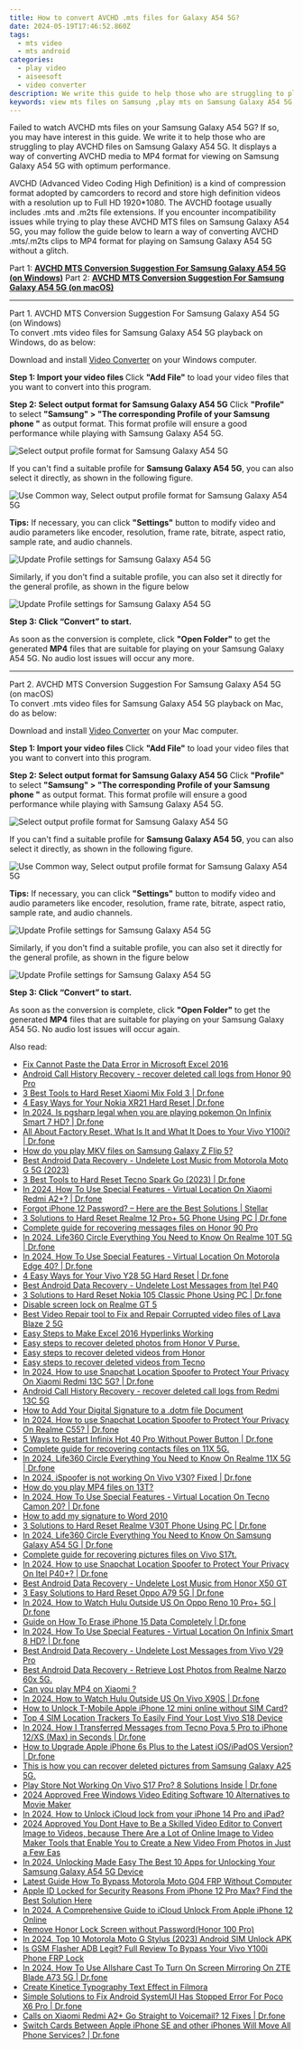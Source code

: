 ```yaml
---
title: How to convert AVCHD .mts files for Galaxy A54 5G? 
date: 2024-05-19T17:46:52.860Z
tags: 
  - mts video
  - mts android
categories: 
  - play video
  - aiseesoft
  - video converter
description: We write this guide to help those who are struggling to play AVCHD files on Samsung Galaxy A54 5G. It displays a way of converting AVCHD media to MP4 format for viewing on Samsung Galaxy A54 5G with optimum performance. 
keywords: view mts files on Samsung ,play mts on Samsung Galaxy A54 5G,play avchd files on Samsung ,play avchd on Galaxy A54 5G,play avchd files on Samsung Galaxy A54 5G,play avchd video on Galaxy A54 5G,best mts transcoder android,Samsung Galaxy A54 5G wont play mts,mts file not supported in Samsung Galaxy A54 5G,video to mts codec converter for android,video to mts converter for android,how to converter 720p to mts on android
---
```



<div class="atpl-content atpl-for-aiseesoft-video-converter play-mts-on-android">

<div class="atpl-post-description-part-1">
<div class="tpl-content-sub-paragraph-normal">
  <p>
    Failed to watch AVCHD mts files on your Samsung Galaxy A54 5G? If so, you may have interest in this guide. We write it to help those who are struggling to play AVCHD files on Samsung Galaxy A54 5G. It displays a way of converting AVCHD media to MP4 format for viewing on Samsung Galaxy A54 5G with optimum performance.
  </p>
</div>
</div>



<div class="atpl-post-device-model-description">
  
</div>

<div class="atpl-post-description-part-2">
<div class="tpl-content-sub-paragraph-content">
<p>
  AVCHD (Advanced Video Coding High Definition) is a kind of compression format adopted by camcorders to record and store high definition videos with a resolution up to Full HD 1920*1080. The AVCHD footage usually includes .mts and .m2ts file extensions. If you encounter incompatibility issues while trying to play these AVCHD MTS files on Samsung Galaxy A54 5G, you may follow the guide below to learn a way of converting AVCHD .mts/.m2ts clips to MP4 format for playing on Samsung Galaxy A54 5G without a glitch.
</p>
</div>
</div>

Part 1: <strong><a href="#p1">AVCHD MTS Conversion Suggestion For Samsung Galaxy A54 5G (on Windows)</a></strong>
Part 2: <strong><a href="#p2">AVCHD MTS Conversion Suggestion For Samsung Galaxy A54 5G (on macOS)</a></strong>

<!-- Part 1 -->
<a id="p1" name="p1" ></a><hr>

<div class="atpl-step-part-style">Part 1. AVCHD MTS Conversion Suggestion For Samsung Galaxy A54 5G (on Windows)</div>
To convert .mts video files for Samsung Galaxy A54 5G playback on Windows, do as below:

Download and install <a class="atpl-step-content-a-style" href="https://tools.techidaily.com/aiseesoft-total-video-converter/" >Video Converter</a> on your Windows computer.

<strong>Step 1: Import your video files </strong>
Click <b>"Add File"</b> to load your video files that you want to convert into this program.

<strong>Step 2: Select output format for Samsung Galaxy A54 5G</strong>
Click <b>"Profile"</b> to select <b>"Samsung" > "The corresponding Profile of your Samsung phone "</b> as output format. This format profile will ensure a good performance while playing with Samsung Galaxy A54 5G.

<img src="https://tools.techidaily.com/images/apps/aiseesoft/video-converter/devices/samsung/fv.mp4/win/profile.png" class="atpl-imgstyle" alt="Select output profile format for Samsung Galaxy A54 5G" />

If you can't find a suitable profile for **Samsung Galaxy A54 5G**, you can also select it directly, as shown in the following figure.

<img src="https://tools.techidaily.com/images/apps/aiseesoft/video-converter/devices/common_android/fv.mp4/win/profile.png" class="atpl-imgstyle" alt="Use Common way, Select output profile format for Samsung Galaxy A54 5G" />

<strong>Tips:</strong>
If necessary, you can click <b>"Settings"</b> button to modify video and audio parameters like encoder, resolution, frame rate, bitrate, aspect ratio, sample rate, and audio channels. 

<img src="https://tools.techidaily.com/images/apps/aiseesoft/video-converter/devices/samsung/fv.mp4/win/settings-2.png" class="atpl-imgstyle"  alt="Update Profile settings for Samsung Galaxy A54 5G" />

Similarly, if you don't find a suitable profile, you can also set it directly for the general profile, as shown in the figure below

<img src="https://tools.techidaily.com/images/apps/aiseesoft/video-converter/devices/common_android/fv.mp4/win/settings.png" class="atpl-imgstyle"  alt="Update Profile settings for Samsung Galaxy A54 5G" />

<strong>Step 3: Click “Convert” to start.</strong>

As soon as the conversion is complete, click <b>"Open Folder"</b> to get the generated <b>MP4</b> files that are suitable for playing on your Samsung Galaxy A54 5G. No audio lost issues will occur any more.

<!-- Part 2 -->
<a id="p2" name="p2"></a><hr>

<div class="atpl-step-part-style">Part 2. AVCHD MTS Conversion Suggestion For Samsung Galaxy A54 5G (on macOS)</div>
To convert .mts video files for Samsung Galaxy A54 5G playback on Mac, do as below:

Download and install <a class="atpl-step-content-a-style" href="https://tools.techidaily.com/aiseesoft-total-video-converter/" >Video Converter</a> on your Mac computer.

<strong>Step 1: Import your video files </strong>
Click <b>"Add File"</b> to load your video files that you want to convert into this program.

<strong>Step 2: Select output format for Samsung Galaxy A54 5G</strong>
Click <b>"Profile"</b> to select <b>"Samsung" > "The corresponding Profile of your Samsung phone "</b> as output format. This format profile will ensure a good performance while playing with Samsung Galaxy A54 5G.

<img src="https://tools.techidaily.com/images/apps/aiseesoft/video-converter/devices/samsung/fv.mp4/mac/profile.png" class="atpl-imgstyle" alt="Select output profile format for Samsung Galaxy A54 5G" />

If you can't find a suitable profile for **Samsung Galaxy A54 5G**, you can also select it directly, as shown in the following figure.

<img src="https://tools.techidaily.com/images/apps/aiseesoft/video-converter/devices/common_android/fv.mp4/mac/profile.png" class="atpl-imgstyle" alt="Use Common way, Select output profile format for Samsung Galaxy A54 5G" />

<strong>Tips:</strong>
If necessary, you can click <b>"Settings"</b> button to modify video and audio parameters like encoder, resolution, frame rate, bitrate, aspect ratio, sample rate, and audio channels. 

<img src="https://tools.techidaily.com/images/apps/aiseesoft/video-converter/devices/samsung/fv.mp4/mac/settings.png" class="atpl-imgstyle"  alt="Update Profile settings for Samsung Galaxy A54 5G" />

Similarly, if you don't find a suitable profile, you can also set it directly for the general profile, as shown in the figure below

<img src="https://tools.techidaily.com/images/apps/aiseesoft/video-converter/devices/common_android/fv.mp4/win/settings.png" class="atpl-imgstyle"  alt="Update Profile settings for Samsung Galaxy A54 5G" />

<strong>Step 3: Click “Convert” to start.</strong>


As soon as the conversion is complete, click <b>"Open Folder"</b> to get the generated <b>MP4</b> files that are suitable for playing on your Samsung Galaxy A54 5G. No audio lost issues will occur again.


<ins class="adsbygoogle"
     style="display:block"
     data-ad-client="ca-pub-7571918770474297"
     data-ad-slot="8358498916"
     data-ad-format="auto"
     data-full-width-responsive="true"></ins>


</div>
<ins class="adsbygoogle"
    style="display:block"
    data-ad-format="autorelaxed"
    data-ad-client="ca-pub-7571918770474297"
    data-ad-slot="1223367746"></ins>

<span class="atpl-alsoreadstyle">Also read:</span>
<div><ul>
<li><a href="https://phone-solutions.techidaily.com/fix-cannot-paste-the-data-error-in-microsoft-excel-2016-by-stellar-guide/"><u>Fix Cannot Paste the Data Error in Microsoft Excel 2016</u></a></li>
<li><a href="https://phone-solutions.techidaily.com/android-call-history-recovery-recover-deleted-call-logs-from-honor-90-pro-by-fonelab-android-recover-call-logs/"><u>Android Call History Recovery - recover deleted call logs from Honor 90 Pro</u></a></li>
<li><a href="https://phone-solutions.techidaily.com/3-best-tools-to-hard-reset-xiaomi-mix-fold-3-drfone-by-drfone-reset-android-reset-android/"><u>3 Best Tools to Hard Reset Xiaomi Mix Fold 3 | Dr.fone</u></a></li>
<li><a href="https://phone-solutions.techidaily.com/4-easy-ways-for-your-nokia-xr21-hard-reset-drfone-by-drfone-reset-android-reset-android/"><u>4 Easy Ways for Your Nokia XR21 Hard Reset | Dr.fone</u></a></li>
<li><a href="https://phone-solutions.techidaily.com/in-2024-is-pgsharp-legal-when-you-are-playing-pokemon-on-infinix-smart-7-hd-drfone-by-drfone-virtual-android/"><u>In 2024, Is pgsharp legal when you are playing pokemon On Infinix Smart 7 HD? | Dr.fone</u></a></li>
<li><a href="https://phone-solutions.techidaily.com/all-about-factory-reset-what-is-it-and-what-it-does-to-your-vivo-y100i-drfone-by-drfone-reset-android-reset-android/"><u>All About Factory Reset, What Is It and What It Does to Your Vivo Y100i? | Dr.fone</u></a></li>
<li><a href="https://phone-solutions.techidaily.com/how-do-you-play-mkv-files-on-samsung-galaxy-z-flip-5-by-aiseesoft-video-converter-play-mkv-on-android/"><u>How do you play MKV files on Samsung Galaxy Z Flip 5?</u></a></li>
<li><a href="https://phone-solutions.techidaily.com/best-android-data-recovery-undelete-lost-music-from-motorola-moto-g-5g-2023-by-fonelab-android-recover-music/"><u>Best Android Data Recovery - Undelete Lost Music from Motorola Moto G 5G (2023)</u></a></li>
<li><a href="https://phone-solutions.techidaily.com/3-best-tools-to-hard-reset-tecno-spark-go-2023-drfone-by-drfone-reset-android-reset-android/"><u>3 Best Tools to Hard Reset Tecno Spark Go (2023) | Dr.fone</u></a></li>
<li><a href="https://phone-solutions.techidaily.com/in-2024-how-to-use-special-features-virtual-location-on-xiaomi-redmi-a2plus-drfone-by-drfone-virtual-android/"><u>In 2024, How To Use Special Features - Virtual Location On Xiaomi Redmi A2+? | Dr.fone</u></a></li>
<li><a href="https://phone-solutions.techidaily.com/forgot-iphone-12-password-here-are-the-best-solutions-stellar-by-stellar-data-recovery-ios-iphone-data-recovery/"><u>Forgot iPhone 12 Password? – Here are the Best Solutions | Stellar</u></a></li>
<li><a href="https://phone-solutions.techidaily.com/3-solutions-to-hard-reset-realme-12-proplus-5g-phone-using-pc-drfone-by-drfone-reset-android-reset-android/"><u>3 Solutions to Hard Reset Realme 12 Pro+ 5G Phone Using PC | Dr.fone</u></a></li>
<li><a href="https://phone-solutions.techidaily.com/complete-guide-for-recovering-messages-files-on-honor-90-pro-by-fonelab-android-recover-messages/"><u>Complete guide for recovering messages files on Honor 90 Pro</u></a></li>
<li><a href="https://phone-solutions.techidaily.com/in-2024-life360-circle-everything-you-need-to-know-on-realme-10t-5g-drfone-by-drfone-virtual-android/"><u>In 2024, Life360 Circle Everything You Need to Know On Realme 10T 5G | Dr.fone</u></a></li>
<li><a href="https://phone-solutions.techidaily.com/in-2024-how-to-use-special-features-virtual-location-on-motorola-edge-40-drfone-by-drfone-virtual-android/"><u>In 2024, How To Use Special Features - Virtual Location On Motorola Edge 40? | Dr.fone</u></a></li>
<li><a href="https://phone-solutions.techidaily.com/4-easy-ways-for-your-vivo-y28-5g-hard-reset-drfone-by-drfone-reset-android-reset-android/"><u>4 Easy Ways for Your Vivo Y28 5G Hard Reset | Dr.fone</u></a></li>
<li><a href="https://phone-solutions.techidaily.com/best-android-data-recovery-undelete-lost-messages-from-itel-p40-by-fonelab-android-recover-messages/"><u>Best Android Data Recovery - Undelete Lost Messages from Itel P40</u></a></li>
<li><a href="https://phone-solutions.techidaily.com/3-solutions-to-hard-reset-nokia-105-classic-phone-using-pc-drfone-by-drfone-reset-android-reset-android/"><u>3 Solutions to Hard Reset Nokia 105 Classic Phone Using PC | Dr.fone</u></a></li>
<li><a href="https://phone-solutions.techidaily.com/disable-screen-lock-on-realme-gt-5-by-drfone-android-unlock-android-unlock/"><u>Disable screen lock on Realme GT 5</u></a></li>
<li><a href="https://phone-solutions.techidaily.com/best-video-repair-tool-to-fix-and-repair-corrupted-video-files-of-lava-blaze-2-5g-by-stellar-video-repair-mobile-video-repair/"><u>Best Video Repair tool to Fix and Repair Corrupted video files of Lava Blaze 2 5G</u></a></li>
<li><a href="https://phone-solutions.techidaily.com/easy-steps-to-make-excel-2016-hyperlinks-working-by-stellar-guide/"><u>Easy Steps to Make Excel 2016 Hyperlinks Working</u></a></li>
<li><a href="https://phone-solutions.techidaily.com/easy-steps-to-recover-deleted-photos-from-honor-v-purse-by-fonelab-android-recover-photos/"><u>Easy steps to recover deleted photos from Honor V Purse.</u></a></li>
<li><a href="https://phone-solutions.techidaily.com/easy-steps-to-recover-deleted-videos-from-honor-by-fonelab-android-recover-video/"><u>Easy steps to recover deleted videos from Honor</u></a></li>
<li><a href="https://phone-solutions.techidaily.com/easy-steps-to-recover-deleted-videos-from-tecno-by-fonelab-android-recover-video/"><u>Easy steps to recover deleted videos from Tecno</u></a></li>
<li><a href="https://phone-solutions.techidaily.com/in-2024-how-to-use-snapchat-location-spoofer-to-protect-your-privacy-on-xiaomi-redmi-13c-5g-drfone-by-drfone-virtual-android/"><u>In 2024, How to use Snapchat Location Spoofer to Protect Your Privacy On Xiaomi Redmi 13C 5G? | Dr.fone</u></a></li>
<li><a href="https://phone-solutions.techidaily.com/android-call-history-recovery-recover-deleted-call-logs-from-redmi-13c-5g-by-fonelab-android-recover-call-logs/"><u>Android Call History Recovery - recover deleted call logs from Redmi 13C 5G</u></a></li>
<li><a href="https://phone-solutions.techidaily.com/how-to-add-your-digital-signature-to-a-dotm-file-document-by-ldigisigner-sign-a-word-sign-a-word/"><u>How to Add Your Digital Signature to a .dotm file Document</u></a></li>
<li><a href="https://phone-solutions.techidaily.com/in-2024-how-to-use-snapchat-location-spoofer-to-protect-your-privacy-on-realme-c55-drfone-by-drfone-virtual-android/"><u>In 2024, How to use Snapchat Location Spoofer to Protect Your Privacy On Realme C55? | Dr.fone</u></a></li>
<li><a href="https://phone-solutions.techidaily.com/5-ways-to-restart-infinix-hot-40-pro-without-power-button-drfone-by-drfone-reset-android-reset-android/"><u>5 Ways to Restart Infinix Hot 40 Pro Without Power Button | Dr.fone</u></a></li>
<li><a href="https://phone-solutions.techidaily.com/complete-guide-for-recovering-contacts-files-on-11x-5g-by-fonelab-android-recover-contacts/"><u>Complete guide for recovering contacts files on 11X 5G.</u></a></li>
<li><a href="https://phone-solutions.techidaily.com/in-2024-life360-circle-everything-you-need-to-know-on-realme-11x-5g-drfone-by-drfone-virtual-android/"><u>In 2024, Life360 Circle Everything You Need to Know On Realme 11X 5G | Dr.fone</u></a></li>
<li><a href="https://phone-solutions.techidaily.com/in-2024-ispoofer-is-not-working-on-vivo-v30-fixed-drfone-by-drfone-virtual-android/"><u>In 2024, iSpoofer is not working On Vivo V30? Fixed | Dr.fone</u></a></li>
<li><a href="https://phone-solutions.techidaily.com/how-do-you-play-mp4-files-on-13t-by-aiseesoft-video-converter-play-mp4-on-android/"><u>How do you play MP4 files on 13T?</u></a></li>
<li><a href="https://phone-solutions.techidaily.com/in-2024-how-to-use-special-features-virtual-location-on-tecno-camon-20-drfone-by-drfone-virtual-android/"><u>In 2024, How To Use Special Features - Virtual Location On Tecno Camon 20? | Dr.fone</u></a></li>
<li><a href="https://phone-solutions.techidaily.com/how-to-add-my-signature-to-word-2010-by-ldigisigner-sign-a-word-sign-a-word/"><u>How to add my signature to Word 2010</u></a></li>
<li><a href="https://phone-solutions.techidaily.com/3-solutions-to-hard-reset-realme-v30t-phone-using-pc-drfone-by-drfone-reset-android-reset-android/"><u>3 Solutions to Hard Reset Realme V30T Phone Using PC | Dr.fone</u></a></li>
<li><a href="https://phone-solutions.techidaily.com/in-2024-life360-circle-everything-you-need-to-know-on-samsung-galaxy-a54-5g-drfone-by-drfone-virtual-android/"><u>In 2024, Life360 Circle Everything You Need to Know On Samsung Galaxy A54 5G | Dr.fone</u></a></li>
<li><a href="https://phone-solutions.techidaily.com/complete-guide-for-recovering-pictures-files-on-vivo-s17t-by-fonelab-android-recover-pictures/"><u>Complete guide for recovering pictures files on Vivo S17t.</u></a></li>
<li><a href="https://phone-solutions.techidaily.com/in-2024-how-to-use-snapchat-location-spoofer-to-protect-your-privacy-on-itel-p40plus-drfone-by-drfone-virtual-android/"><u>In 2024, How to use Snapchat Location Spoofer to Protect Your Privacy On Itel P40+? | Dr.fone</u></a></li>
<li><a href="https://phone-solutions.techidaily.com/best-android-data-recovery-undelete-lost-music-from-honor-x50-gt-by-fonelab-android-recover-music/"><u>Best Android Data Recovery - Undelete Lost Music from Honor X50 GT</u></a></li>
<li><a href="https://phone-solutions.techidaily.com/3-easy-solutions-to-hard-reset-oppo-a79-5g-drfone-by-drfone-reset-android-reset-android/"><u>3 Easy Solutions to Hard Reset Oppo A79 5G | Dr.fone</u></a></li>
<li><a href="https://phone-solutions.techidaily.com/in-2024-how-to-watch-hulu-outside-us-on-oppo-reno-10-proplus-5g-drfone-by-drfone-virtual-android/"><u>In 2024, How to Watch Hulu Outside US On Oppo Reno 10 Pro+ 5G | Dr.fone</u></a></li>
<li><a href="https://phone-solutions.techidaily.com/guide-on-how-to-erase-iphone-15-data-completely-drfone-by-drfone-ios-full-data-eraser-ios-full-data-eraser/"><u>Guide on How To Erase iPhone 15 Data Completely | Dr.fone</u></a></li>
<li><a href="https://phone-solutions.techidaily.com/in-2024-how-to-use-special-features-virtual-location-on-infinix-smart-8-hd-drfone-by-drfone-virtual-android/"><u>In 2024, How To Use Special Features - Virtual Location On Infinix Smart 8 HD? | Dr.fone</u></a></li>
<li><a href="https://phone-solutions.techidaily.com/best-android-data-recovery-undelete-lost-messages-from-vivo-v29-pro-by-fonelab-android-recover-messages/"><u>Best Android Data Recovery - Undelete Lost Messages from Vivo V29 Pro</u></a></li>
<li><a href="https://phone-solutions.techidaily.com/best-android-data-recovery-retrieve-lost-photos-from-realme-narzo-60x-5g-by-fonelab-android-recover-photos/"><u>Best Android Data Recovery - Retrieve Lost Photos from Realme Narzo 60x 5G.</u></a></li>
<li><a href="https://phone-solutions.techidaily.com/can-you-play-mp4-on-xiaomi-by-aiseesoft-video-converter-play-mp4-on-android/"><u>Can you play MP4 on Xiaomi ?</u></a></li>
<li><a href="https://phone-solutions.techidaily.com/in-2024-how-to-watch-hulu-outside-us-on-vivo-x90s-drfone-by-drfone-virtual-android/"><u>In 2024, How to Watch Hulu Outside US On Vivo X90S | Dr.fone</u></a></li>
<li><a href="https://sim-unlock.techidaily.com/how-to-unlock-t-mobile-apple-iphone-12-mini-online-without-sim-card-by-drfone-ios/"><u>How to Unlock T-Mobile Apple iPhone 12 mini online without SIM Card?</u></a></li>
<li><a href="https://unlock-android.techidaily.com/top-4-sim-location-trackers-to-easily-find-your-lost-vivo-s18-device-by-drfone-android/"><u>Top 4 SIM Location Trackers To Easily Find Your Lost Vivo S18 Device</u></a></li>
<li><a href="https://android-transfer.techidaily.com/in-2024-how-i-transferred-messages-from-tecno-pova-5-pro-to-iphone-12xs-max-in-seconds-drfone-by-drfone-transfer-from-android-transfer-from-android/"><u>In 2024, How I Transferred Messages from Tecno Pova 5 Pro to iPhone 12/XS (Max) in Seconds | Dr.fone</u></a></li>
<li><a href="https://techidaily.com/how-to-upgrade-apple-iphone-6s-plus-to-the-latest-iosipados-version-drfone-by-drfone-ios-system-repair-ios-system-repair/"><u>How to Upgrade Apple iPhone 6s Plus to the Latest iOS/iPadOS Version? | Dr.fone</u></a></li>
<li><a href="https://techidaily.com/this-is-how-you-can-recover-deleted-pictures-from-samsung-galaxy-a25-5g-by-fonelab-android-recover-pictures/"><u>This is how you can recover deleted pictures from Samsung Galaxy A25 5G.</u></a></li>
<li><a href="https://fix-guide.techidaily.com/play-store-not-working-on-vivo-s17-pro-8-solutions-inside-drfone-by-drfone-fix-android-problems-fix-android-problems/"><u>Play Store Not Working On Vivo S17 Pro? 8 Solutions Inside | Dr.fone</u></a></li>
<li><a href="https://ai-vdieo-software.techidaily.com/2024-approved-free-windows-video-editing-software-10-alternatives-to-movie-maker/"><u>2024 Approved Free Windows Video Editing Software 10 Alternatives to Movie Maker</u></a></li>
<li><a href="https://activate-lock.techidaily.com/in-2024-how-to-unlock-icloud-lock-from-your-iphone-14-pro-and-ipad-by-drfone-ios/"><u>In 2024, How to Unlock iCloud lock from your iPhone 14 Pro and iPad?</u></a></li>
<li><a href="https://ai-vdieo-software.techidaily.com/2024-approved-you-dont-have-to-be-a-skilled-video-editor-to-convert-image-to-videos-because-there-are-a-lot-of-online-image-to-video-maker-tools-that-enable/"><u>2024 Approved You Dont Have to Be a Skilled Video Editor to Convert Image to Videos, because There Are a Lot of Online Image to Video Maker Tools that Enable You to Create a New Video From Photos in Just a Few Eas</u></a></li>
<li><a href="https://android-unlock.techidaily.com/in-2024-unlocking-made-easy-the-best-10-apps-for-unlocking-your-samsung-galaxy-a54-5g-device-by-drfone-android/"><u>In 2024, Unlocking Made Easy The Best 10 Apps for Unlocking Your Samsung Galaxy A54 5G Device</u></a></li>
<li><a href="https://android-frp.techidaily.com/latest-guide-how-to-bypass-motorola-moto-g04-frp-without-computer-by-drfone-android/"><u>Latest Guide How To Bypass Motorola Moto G04 FRP Without Computer</u></a></li>
<li><a href="https://apple-account.techidaily.com/apple-id-locked-for-security-reasons-from-iphone-12-pro-max-find-the-best-solution-here-by-drfone-ios/"><u>Apple ID Locked for Security Reasons From iPhone 12 Pro Max? Find the Best Solution Here</u></a></li>
<li><a href="https://activate-lock.techidaily.com/in-2024-a-comprehensive-guide-to-icloud-unlock-from-apple-iphone-12-online-by-drfone-ios/"><u>In 2024, A Comprehensive Guide to iCloud Unlock From Apple iPhone 12 Online</u></a></li>
<li><a href="https://techidaily.com/remove-honor-lock-screen-without-password-honor-100-pro-by-drfone-android-unlock-android-unlock/"><u>Remove Honor Lock Screen without Password(Honor 100 Pro)</u></a></li>
<li><a href="https://sim-unlock.techidaily.com/in-2024-top-10-motorola-moto-g-stylus-2023-android-sim-unlock-apk-by-drfone-android/"><u>In 2024, Top 10 Motorola Moto G Stylus (2023) Android SIM Unlock APK</u></a></li>
<li><a href="https://bypass-frp.techidaily.com/is-gsm-flasher-adb-legit-full-review-to-bypass-your-vivo-y100i-phone-frp-lock-by-drfone-android/"><u>Is GSM Flasher ADB Legit? Full Review To Bypass Your Vivo Y100i Phone FRP Lock</u></a></li>
<li><a href="https://screen-mirror.techidaily.com/in-2024-how-to-use-allshare-cast-to-turn-on-screen-mirroring-on-zte-blade-a73-5g-drfone-by-drfone-android/"><u>In 2024, How To Use Allshare Cast To Turn On Screen Mirroring On ZTE Blade A73 5G | Dr.fone</u></a></li>
<li><a href="https://ai-video-editing.techidaily.com/create-kinetice-typography-text-effect-in-filmora/"><u>Create Kinetice Typography Text Effect in Filmora</u></a></li>
<li><a href="https://fix-guide.techidaily.com/simple-solutions-to-fix-android-systemui-has-stopped-error-for-poco-x6-pro-drfone-by-drfone-fix-android-problems-fix-android-problems/"><u>Simple Solutions to Fix Android SystemUI Has Stopped Error For Poco X6 Pro | Dr.fone</u></a></li>
<li><a href="https://howto.techidaily.com/calls-on-xiaomi-redmi-a2plus-go-straight-to-voicemail-12-fixes-drfone-by-drfone-fix-android-problems-fix-android-problems/"><u>Calls on Xiaomi Redmi A2+ Go Straight to Voicemail? 12 Fixes | Dr.fone</u></a></li>
<li><a href="https://iphone-transfer.techidaily.com/switch-cards-between-apple-iphone-se-and-other-iphones-will-move-all-phone-services-drfone-by-drfone-transfer-from-ios/"><u>Switch Cards Between Apple iPhone SE and other iPhones Will Move All Phone Services? | Dr.fone</u></a></li>
</ul></div>


